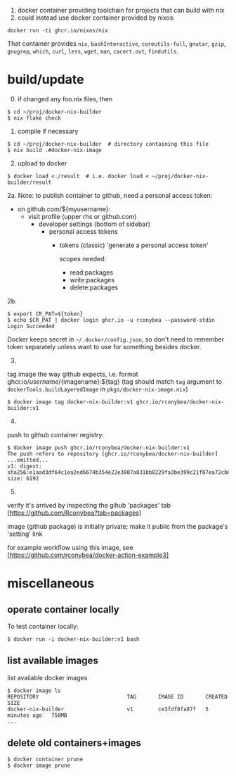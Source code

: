 1. docker container providing toolchain for projects that can build with nix
2. could instead use docker container provided by nixos:

```
docker run -ti ghcr.io/nixos/nix
```
That container provides `nix`, `bashInteractive`, `coreutils-full`, `gnutar`, `gzip`, `gnugrep`, `which`, `curl`, `less`, `wget`, `man`, `cacert.out`, `findutils`.

# build/update 

0. if changed any foo.nix files,  then 
```
$ cd ~/proj/docker-nix-builder
$ nix flake check
```

1. compile if necessary
```
$ cd ~/proj/docker-nix-builder  # directory containing this file
$ nix build .#docker-nix-image
```

2. upload to docker
```
$ docker load <./result  # i.e. docker load < ~/proj/docker-nix-builder/result
```

2a.
Note: to publish container to github, need a personal access token:

- on github.com/${myusername}:
  - visit profile (upper rhs or github.com)
    - developer settings (bottom of sidebar)
      - personal access tokens
        - tokens (classic)
          'generate a personal access token'

          scopes needed:
          - read:packages
          - write:packages
          - delete:packages

2b.
```
$ export CR_PAT=${token}
$ echo $CR_PAT | docker login ghcr.io -u rconybea --password-stdin
Login Succeeded
```

Docker keeps secret in `~/.docker/config.json`,  so don't need to remember token separately
unless want to use for something besides docker.

3.
tag image the way github expects,  i.e. format ghcr.io/${username}/${imagename}:${tag}
(tag should match `tag` argument to `dockerTools.buildLayeredImage` in `pkgs/docker-nix-image.nix`)

```
$ docker image tag docker-nix-builder:v1 ghcr.io/rconybea/docker-nix-builder:v1
```

4.
push to github container registry:
```
$ docker image push ghcr.io/rconybea/docker-nix-builder:v1
The push refers to repository [ghcr.io/rconybea/docker-nix-builder]
...omitted...
v1: digest: sha256:e1aad3df64c1ea2ed6674b354e22e3807a831bb8229fa3be399c21f87ea72cb6 size: 6192
```

5.
verify it's arrived by inspecting the gihub 'packages' tab [https://github.com/Rconybea?tab=packages]

image (github package) is initially private;  make it public from the package's 'setting' link

for example workflow using this image, see [https://github.com/rconybea/docker-action-example3]

# miscellaneous

## operate container locally

To test container locally:
```
$ docker run -i docker-nix-builder:v1 bash
```

## list available images

list available docker images

```
$ docker image ls
REPOSITORY                            TAG       IMAGE ID       CREATED         SIZE
docker-nix-builder                    v1        ce3fdf8fa87f   5 minutes ago   750MB
...
```

## delete old containers+images

```
$ docker container prune
$ docker image prune
```



